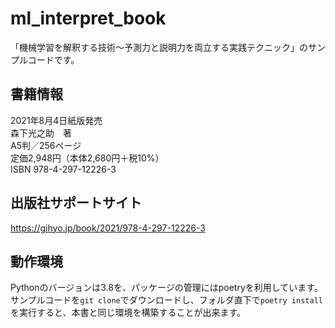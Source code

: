 # ml_interpret_book

「機械学習を解釈する技術〜予測力と説明力を両立する実践テクニック」のサンプルコードです。


## 書籍情報

2021年8月4日紙版発売<br>
森下光之助　著<br>
A5判／256ページ<br>
定価2,948円（本体2,680円＋税10%）<br>
ISBN 978-4-297-12226-3

## 出版社サポートサイト

https://gihyo.jp/book/2021/978-4-297-12226-3

## 動作環境

Pythonのバージョンは3.8を、パッケージの管理にはpoetryを利用しています。
サンプルコードを`git clone`でダウンロードし、フォルダ直下で`poetry install`を実行すると、本書と同じ環境を構築することが出来ます。
